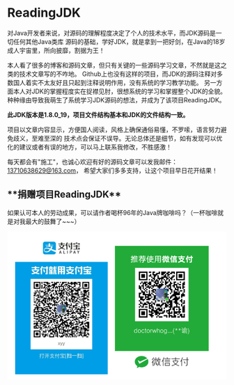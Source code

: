 # ReadingJDK
对Java开发者来说，对源码的理解程度决定了个人的技术水平，而JDK源码是一切任何其他Java类库
源码的基础，学好JDK，就是拿到一把好剑，在Java的18岁成人宇宙里，所向披靡，割据为王！

本人看了很多的博客和源码文章，但只有关键的一些源码学习文章，不然就是这之类的技术文章写的不咋地。
Github上也没有这样的项目，而JDK的源码注释对多数国人着实不太友好且只起到注释说明作用，没有系统的学习教学功能。
另一方面本人对JDK的掌握程度实在捉襟见肘，很想系统的学习和掌握整个JDK的全貌。
种种缘由导致我萌生了系统学习JDK源码的想法，并成为了该项目ReadingJDK。

**此JDK版本是1.8.0_19，项目文件结构基本和JDK的文件结构一致。**

项目以文章内容显示，方便国人阅读，风格上确保通俗易懂，不罗嗦，语言努力避免歧义，至难至深的
技术点会保证不误导。无论总体还是细节，如有发现可以优化的建议或者有误的地方，可以马上联系我修改，不胜感激！

每天都会有"施工"，也诚心欢迎有好的源码文章可以发我邮件：13710638629@163.com，
希望大家们多多支持，让这个项目早日花开结果！


<h2>**捐赠项目ReadingJDK**</h2>
如果认可本人的劳动成果，可以请作者喝杯96年的Java牌咖啡吗？（一杯咖啡就是对我最大的鼓舞了~~~）

![](IMAGES/pay.png)
